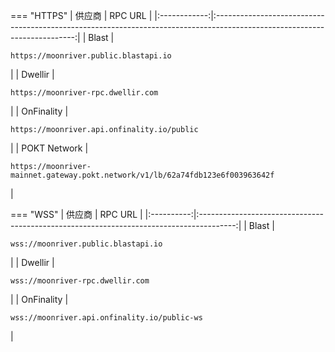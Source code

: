 === "HTTPS"
    |   供应商   |                                                          RPC URL                                                          |
    |:------------:|:-------------------------------------------------------------------------------------------------------------------------:|
    |    Blast     |                     <pre style="padding-right: 2em">```https://moonriver.public.blastapi.io```</pre>                      |
    |   Dwellir    |                       <pre style="padding-right: 2em">```https://moonriver-rpc.dwellir.com```</pre>                       |
    |  OnFinality  |                  <pre style="padding-right: 2em">```https://moonriver.api.onfinality.io/public```</pre>                   |
    | POKT Network | <pre style="padding-right: 2em">```https://moonriver-mainnet.gateway.pokt.network/v1/lb/62a74fdb123e6f003963642f```</pre> |

=== "WSS"
    |  供应商  |                                         RPC URL                                         |
    |:----------:|:---------------------------------------------------------------------------------------:|
    |   Blast    |     <pre style="padding-right: 2em">```wss://moonriver.public.blastapi.io```</pre>      |
    |  Dwellir   |       <pre style="padding-right: 2em">```wss://moonriver-rpc.dwellir.com```</pre>       |
    | OnFinality | <pre style="padding-right: 2em">```wss://moonriver.api.onfinality.io/public-ws```</pre> |
